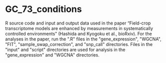 # GC_73_conditions
R source code and input and output data used in the paper “Field-crop transcriptome models are enhanced by measurements in systematically controlled environments” (Hashida and Kyogoku et al., bioRxiv).
For the analyses in the paper, run the ".R" files in the "gene_expression", "WGCNA", "FIT", "sample_swap_correction", and "snp_call" directories.
Files in the "input" and "script" directories are used for analysis in the "gene_expression" and "WGCNA" directories.
